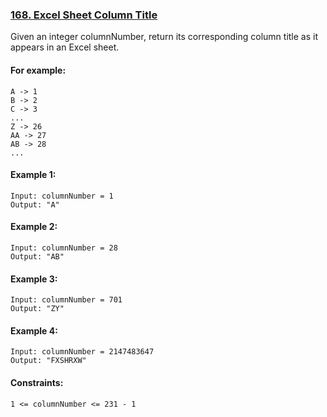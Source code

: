 
### [168. Excel Sheet Column Title](https://leetcode.com/problems/excel-sheet-column-title)

Given an integer columnNumber, return its corresponding column title as it appears in an Excel sheet.

#### For example:
```
A -> 1
B -> 2
C -> 3
...
Z -> 26
AA -> 27
AB -> 28 
...
```

#### Example 1:

```
Input: columnNumber = 1
Output: "A"
```

#### Example 2:

```
Input: columnNumber = 28
Output: "AB"
```

#### Example 3:

```
Input: columnNumber = 701
Output: "ZY"
```

#### Example 4:

```
Input: columnNumber = 2147483647
Output: "FXSHRXW"
```

#### Constraints:

```
1 <= columnNumber <= 231 - 1
```
